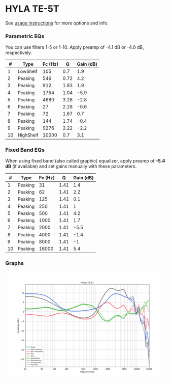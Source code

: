 # HYLA TE-5T
See [usage instructions](https://github.com/jaakkopasanen/AutoEq#usage) for more options and info.

### Parametric EQs
You can use filters 1-5 or 1-10. Apply preamp of -4.1 dB or -4.0 dB, respectively.

|   # | Type      |   Fc (Hz) |    Q |   Gain (dB) |
|-----|-----------|-----------|------|-------------|
|   1 | LowShelf  |       105 | 0.7  |         1.9 |
|   2 | Peaking   |       546 | 0.72 |         4.2 |
|   3 | Peaking   |       912 | 1.83 |         1.9 |
|   4 | Peaking   |      1754 | 1.04 |        -5.9 |
|   5 | Peaking   |      4680 | 3.28 |        -2.8 |
|   6 | Peaking   |        27 | 2.28 |        -0.6 |
|   7 | Peaking   |        72 | 1.67 |         0.7 |
|   8 | Peaking   |       144 | 1.74 |        -0.4 |
|   9 | Peaking   |      9276 | 2.22 |        -2.2 |
|  10 | HighShelf |     10000 | 0.7  |         3.1 |

### Fixed Band EQs
When using fixed band (also called graphic) equalizer, apply preamp of **-5.4 dB** (if available) and set gains manually with these parameters.

|   # | Type    |   Fc (Hz) |    Q |   Gain (dB) |
|-----|---------|-----------|------|-------------|
|   1 | Peaking |        31 | 1.41 |         1.4 |
|   2 | Peaking |        62 | 1.41 |         2.2 |
|   3 | Peaking |       125 | 1.41 |         0.1 |
|   4 | Peaking |       250 | 1.41 |         1   |
|   5 | Peaking |       500 | 1.41 |         4.2 |
|   6 | Peaking |      1000 | 1.41 |         1.7 |
|   7 | Peaking |      2000 | 1.41 |        -5.5 |
|   8 | Peaking |      4000 | 1.41 |        -1.4 |
|   9 | Peaking |      8000 | 1.41 |        -1   |
|  10 | Peaking |     16000 | 1.41 |         5.4 |

### Graphs
![](./HYLA%20TE-5T.png)

